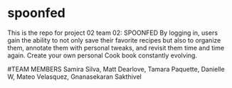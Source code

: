 # spoonfed
This is the repo for project 02 team 02: SPOONFED
By logging in, users gain the ability to not only save their favorite recipes but also to organize them, annotate them with personal tweaks, and revisit them time and time again. Create your own personal Cook book constantly evolving.

#TEAM MEMBERS
Samira Silva, Matt Dearlove, Tamara Paquette, Danielle W, Mateo Velasquez, Gnanasekaran Sakthivel
